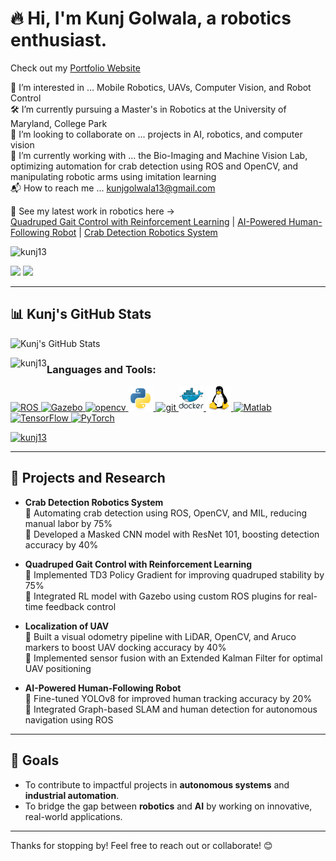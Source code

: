 # 🔥 Hi, I'm Kunj Golwala, a robotics enthusiast. 
Check out my [Portfolio Website](https://kunj13.github.io/kunj.github.io/)

👾 I’m interested in ... Mobile Robotics, UAVs, Computer Vision, and Robot Control  
🛠 I’m currently pursuing a Master's in Robotics at the University of Maryland, College Park  
🤝 I’m looking to collaborate on ... projects in AI, robotics, and computer vision  
🌟 I’m currently working with ... the Bio-Imaging and Machine Vision Lab, optimizing automation for crab detection using ROS and OpenCV, and manipulating robotic arms using imitation learning  
📬 How to reach me ... kunjgolwala13@gmail.com  

🎥 See my latest work in robotics here ->  
[Quadruped Gait Control with Reinforcement Learning](https://github.com/kunj13/Quadruped-Gait-Control-with-Reinforcement-Learning) | [AI-Powered Human-Following Robot](https://github.com/kunj13/Human-Following-Robot) | [Crab Detection Robotics System](https://github.com/kunj13/Crab-Detection-and-Cutting-Automation-System)

<p align="left"> <img src="https://komarev.com/ghpvc/?username=kunj13&label=Profile%20views&color=0e75b6&style=flat" alt="kunj13" /> </p>

<a href="https://www.linkedin.com/in/kunj-golwala/"><img src="https://img.shields.io/badge/LinkedIn-0077B5?style=for-the-badge&logo=linkedin&logoColor=white"></a> <a href="https://github.com/kunj13"><img src="https://img.shields.io/badge/GitHub-181717?style=for-the-badge&logo=github&logoColor=white"></a>

---

## 📊 Kunj's GitHub Stats
![Kunj's GitHub Stats](https://github-readme-stats.vercel.app/api?username=kunj13&show_icons=true&theme=tokyonight)

<p><img align="left" src="https://github-readme-stats-sigma-five.vercel.app/api/top-langs?username=kunj13&show_icons=true&locale=en&layout=compact" alt="kunj13" /></p>

<h3 align="left">Languages and Tools:</h3>
<p align="left"> 
  <a href="https://www.ros.org/" target="_blank" rel="noreferrer">
    <img align="bottom" src="https://upload.wikimedia.org/wikipedia/commons/b/bb/Ros_logo.svg" alt="ROS" width="70" height="40"/> 
  </a> 
  <a href="https://gazebosim.org/" target="_blank" rel="noreferrer">
    <img align="bottom" src="https://classic.gazebosim.org/assets/logos/gazebo_vert_pos-faad8cc37ab336f850e549077ef5831e5098034532113b06328dfd70355fb8f7.svg" alt="Gazebo" width="60" height="50"/> 
  </a> 
  <a href="https://opencv.org/" target="_blank" rel="noreferrer">
    <img src="https://www.vectorlogo.zone/logos/opencv/opencv-icon.svg" alt="opencv" width="40" height="40"/>
  </a>
  <a href="https://www.python.org" target="_blank" rel="noreferrer">
    <img src="https://raw.githubusercontent.com/devicons/devicon/master/icons/python/python-original.svg" alt="python" width="40" height="40"/>
  </a>
  <a href="https://git-scm.com/" target="_blank" rel="noreferrer">
    <img src="https://www.vectorlogo.zone/logos/git-scm/git-scm-icon.svg" alt="git" width="40" height="40"/>
  </a>
  <a href="https://www.docker.com/" target="_blank" rel="noreferrer">
    <img src="https://raw.githubusercontent.com/devicons/devicon/master/icons/docker/docker-original-wordmark.svg" alt="docker" width="40" height="40"/>
  </a>
  <a href="https://www.linux.org/" target="_blank" rel="noreferrer">
    <img src="https://raw.githubusercontent.com/devicons/devicon/master/icons/linux/linux-original.svg" alt="linux" width="40" height="40"/>
  </a>
  <a href="https://www.mathworks.com/products/matlab.html" target="_blank" rel="noreferrer">
    <img src="https://upload.wikimedia.org/wikipedia/commons/thumb/2/21/Matlab_Logo.png/667px-Matlab_Logo.png" alt="Matlab" width="40" height="40"/>
  </a>
  <a href="https://www.tensorflow.org/" target="_blank" rel="noreferrer">
    <img src="https://www.vectorlogo.zone/logos/tensorflow/tensorflow-icon.svg" alt="TensorFlow" width="40" height="40"/>
  </a>
  <a href="https://pytorch.org/" target="_blank" rel="noreferrer">
    <img src="https://www.vectorlogo.zone/logos/pytorch/pytorch-icon.svg" alt="PyTorch" width="40" height="40"/>
  </a>
</p>

<p align="left">
  <a href="https://github.com/ryo-ma/github-profile-trophy">
    <img src="https://github-profile-trophy.vercel.app/?username=kunj13" alt="kunj13" />
  </a>
</p>

---

## 🔧 Projects and Research
- **Crab Detection Robotics System**  
  🔹 Automating crab detection using ROS, OpenCV, and MIL, reducing manual labor by 75%  
  🔹 Developed a Masked CNN model with ResNet 101, boosting detection accuracy by 40%  

- **Quadruped Gait Control with Reinforcement Learning**  
  🔹 Implemented TD3 Policy Gradient for improving quadruped stability by 75%  
  🔹 Integrated RL model with Gazebo using custom ROS plugins for real-time feedback control  

- **Localization of UAV**  
  🔹 Built a visual odometry pipeline with LiDAR, OpenCV, and Aruco markers to boost UAV docking accuracy by 40%  
  🔹 Implemented sensor fusion with an Extended Kalman Filter for optimal UAV positioning  

- **AI-Powered Human-Following Robot**  
  🔹 Fine-tuned YOLOv8 for improved human tracking accuracy by 20%  
  🔹 Integrated Graph-based SLAM and human detection for autonomous navigation using ROS

---

## 🎯 Goals
- To contribute to impactful projects in **autonomous systems** and **industrial automation**.
- To bridge the gap between **robotics** and **AI** by working on innovative, real-world applications.

---

Thanks for stopping by! Feel free to reach out or collaborate! 😊
